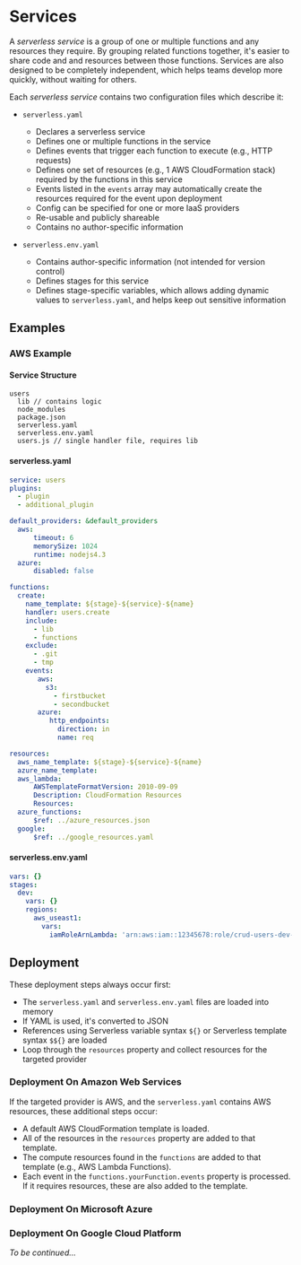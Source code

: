 # Services

A *serverless service* is a group of one or multiple functions and any resources they require. By grouping related
functions together, it's easier to share code and and resources between those functions. Services are also designed to
be completely independent, which helps teams develop more quickly, without waiting for others.

Each *serverless service* contains two configuration files which describe it:

- `serverless.yaml`
  - Declares a serverless service
  - Defines one or multiple functions in the service
  - Defines events that trigger each function to execute (e.g., HTTP requests)
  - Defines one set of resources (e.g., 1 AWS CloudFormation stack) required by the functions in this service
  - Events listed in the `events` array may automatically create the resources required for the event upon deployment
  - Config can be specified for one or more IaaS providers
  - Re-usable and publicly shareable
  - Contains no author-specific information
 
- `serverless.env.yaml`
  - Contains author-specific information (not intended for version control)
  - Defines stages for this service
  - Defines stage-specific variables, which allows adding dynamic values to `serverless.yaml`, and helps keep out
  sensitive information

## Examples

### AWS Example

#### Service Structure

```
users
  lib // contains logic 
  node_modules
  package.json
  serverless.yaml
  serverless.env.yaml
  users.js // single handler file, requires lib
```

#### serverless.yaml

```yaml
service: users
plugins:
  - plugin
  - additional_plugin

default_providers: &default_providers
  aws:
      timeout: 6
      memorySize: 1024
      runtime: nodejs4.3
  azure:
      disabled: false

functions:
  create:
    name_template: ${stage}-${service}-${name}
    handler: users.create
    include:
      - lib
      - functions
    exclude:
      - .git
      - tmp
    events:
       aws:
         s3:
           - firstbucket
           - secondbucket
       azure:
          http_endpoints:
            direction: in
            name: req

resources:
  aws_name_template: ${stage}-${service}-${name}
  azure_name_template:
  aws_lambda:
      AWSTemplateFormatVersion: 2010-09-09
      Description: CloudFormation Resources
      Resources:
  azure_functions:
      $ref: ../azure_resources.json
  google:
      $ref: ../google_resources.yaml
```

#### serverless.env.yaml

```yaml
vars: {}
stages:
  dev:
    vars: {}
    regions:
      aws_useast1:
        vars:
          iamRoleArnLambda: 'arn:aws:iam::12345678:role/crud-users-dev-IamRoleLambda-DJSKASD143'
```

## Deployment

These deployment steps always occur first:

- The `serverless.yaml` and `serverless.env.yaml` files are loaded into memory
- If YAML is used, it's converted to JSON
- References using Serverless variable syntax `${}` or Serverless template syntax `$${}` are loaded
- Loop through the `resources` property and collect resources for the targeted provider

### Deployment On Amazon Web Services

If the targeted provider is AWS, and the `serverless.yaml` contains AWS resources, these additional steps occur:

- A default AWS CloudFormation template is loaded.
- All of the resources in the `resources` property are added to that template.
- The compute resources found in the `functions` are added to that template (e.g., AWS Lambda Functions).
- Each event in the `functions.yourFunction.events` property is processed.  If it requires resources, these are also
added to the template.

### Deployment On Microsoft Azure

### Deployment On Google Cloud Platform

*To be continued...*


